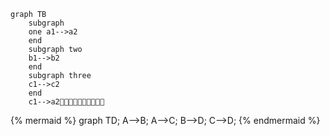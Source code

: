```
graph TB 
    subgraph 
    one a1-->a2 
    end 
    subgraph two 
    b1-->b2 
    end 
    subgraph three 
    c1-->c2 
    end 
    c1-->a2
```

{% mermaid %} 
graph TD; 
    A-->B; 
    A-->C; 
    B-->D; 
    C-->D; 
{% endmermaid %}
